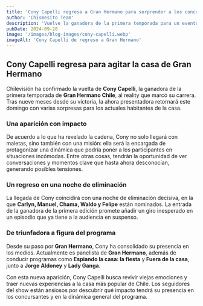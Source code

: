 ```yaml
---
title: 'Cony Capelli regresa a Gran Hermano para sorprender a los concursantes'
author: 'Chismesito Team'
description: 'Vuelve la ganadora de la primera temporada para un evento especial dentro de la casa.'
pubDate: 2024-09-28
image: '/images/blog-images/cony-capelli.webp'
imageAlt: 'Cony Capelli de regreso a Gran Hermano'
---
```


## Cony Capelli regresa para agitar la casa de Gran Hermano

Chilevisión ha confirmado la vuelta de **Cony Capelli**, la ganadora de la primera temporada de **Gran Hermano Chile**, al reality que marcó su carrera. Tras nueve meses desde su victoria, la ahora presentadora retornará este domingo con varias sorpresas para los actuales habitantes de la casa.

### Una aparición con impacto

De acuerdo a lo que ha revelado la cadena, Cony no solo llegará con maletas, sino también con una misión: ella será la encargada de protagonizar una dinámica que podría poner a los participantes en situaciones incómodas. Entre otras cosas, tendrán la oportunidad de ver conversaciones y momentos clave que hasta ahora desconocían, generando posibles tensiones.

### Un regreso en una noche de eliminación

La llegada de Cony coincidirá con una noche de eliminación decisiva, en la que **Carlyn, Manuel, Chama, Waldo y Felipe** están nominados. La entrada de la ganadora de la primera edición promete añadir un giro inesperado en un episodio que ya tiene a la audiencia en suspenso.

### De triunfadora a figura del programa

Desde su paso por **Gran Hermano**, Cony ha consolidado su presencia en los medios. Actualmente es panelista de **Gran Hermano**, además de conducir programas como **Espiando la casa: la fiesta** y **Fuera de la casa**, junto a **Jorge Aldoney** y **Lady Ganga**.

Con esta nueva aparición, Cony Capelli busca revivir viejas emociones y traer nuevas experiencias a la casa más popular de Chile. Los seguidores del show están ansiosos por descubrir qué impacto tendrá su presencia en los concursantes y en la dinámica general del programa.
